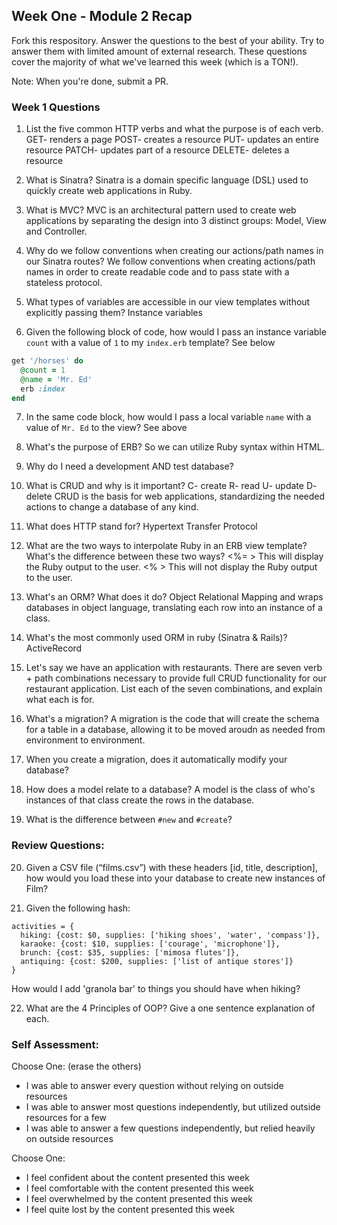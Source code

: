 ## Week One - Module 2 Recap

Fork this respository. Answer the questions to the best of your ability. Try to answer them with limited amount of external research. These questions cover the majority of what we've learned this week (which is a TON!). 

Note: When you're done, submit a PR. 

### Week 1 Questions

1. List the five common HTTP verbs and what the purpose is of each verb. 
GET- renders a page 
POST- creates a resource 
PUT- updates an entire resource 
PATCH- updates part of a resource 
DELETE- deletes a resource 
  
2. What is Sinatra? 
Sinatra is a domain specific language (DSL) used to quickly create web applications in Ruby. 

3. What is MVC? 
MVC is an architectural pattern used to create web applications by separating the design into 3 distinct groups: Model, View and Controller. 

4. Why do we follow conventions when creating our actions/path names in our Sinatra routes? 
We follow conventions when creating actions/path names in order to create readable code and to pass state with a stateless protocol. 

5. What types of variables are accessible in our view templates without explicitly passing them? 
Instance variables

6. Given the following block of code, how would I pass an instance variable `count` with a value of `1` to my `index.erb` template? 
See below 
  
  ```ruby
  get '/horses' do
    @count = 1
    @name = 'Mr. Ed'
    erb :index
  end
  ```

7. In the same code block, how would I pass a local variable `name` with a value of `Mr. Ed` to the view? 
See above 
8. What's the purpose of ERB? 
So we can utilize Ruby syntax within HTML. 

9. Why do I need a development AND test database? 


10. What is CRUD and why is it important? 
C- create 
R- read 
U- update 
D- delete 
CRUD is the basis for web applications, standardizing the needed actions to change a database of any kind. 

11. What does HTTP stand for? 
Hypertext Transfer Protocol 

12. What are the two ways to interpolate Ruby in an ERB view template? What's the difference between these two ways? 
<%= > This will display the Ruby output to the user. 
<% > This will not display the Ruby output to the user. 

13. What's an ORM? What does it do? 
Object Relational Mapping and wraps databases in object language, translating each row into an instance of a class. 

14. What's the most commonly used ORM in ruby (Sinatra & Rails)? 
ActiveRecord 

15. Let's say we have an application with restaurants. There are seven verb + path combinations necessary to provide full CRUD functionality for our restaurant application. List each of the seven combinations, and explain what each is for. 

16. What's a migration? 
A migration is the code that will create the schema for a table in a database, allowing it to be moved aroudn as needed from environment to environment. 

17. When you create a migration, does it automatically modify your database? 

18. How does a model relate to a database? 
A model is the class of who's instances of that class create the rows in the database. 

19. What is the difference between `#new` and `#create`? 


### Review Questions:  
20. Given a CSV file (“films.csv”) with these headers [id, title, description], how would you load these into your database to create new instances of Film?  

21. Given the following hash:
```
activities = {
  hiking: {cost: $0, supplies: ['hiking shoes', 'water', 'compass']},
  karaoke: {cost: $10, supplies: ['courage', 'microphone']},
  brunch: {cost: $35, supplies: ['mimosa flutes']},
  antiquing: {cost: $200, supplies: ['list of antique stores']}
}
```
How would I add 'granola bar' to things you should have when hiking?

22. What are the 4 Principles of OOP? Give a one sentence explanation of each.


### Self Assessment:
Choose One: (erase the others)
* I was able to answer every question without relying on outside resources
* I was able to answer most questions independently, but utilized outside resources for a few
* I was able to answer a few questions independently, but relied heavily on outside resources 

Choose One:
* I feel confident about the content presented this week
* I feel comfortable with the content presented this week
* I feel overwhelmed by the content presented this week
* I feel quite lost by the content presented this week
